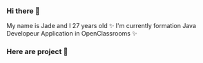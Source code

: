 ### Hi there 👋


My name is Jade and I 27 years old ✨
I'm currently formation Java Developeur Application in OpenClassrooms ✨ 
### Here are project 👯

